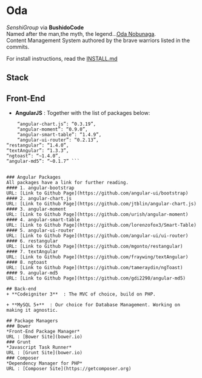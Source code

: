# Oda
*SenshiGroup* via **BushidoCode**  
Named after the man,the myth, the legend…[Oda Nobunaga](http://en.wikipedia.org/wiki/Oda_Nobunaga).   
Content Management System authored by the brave warriors listed in the commits.  

For install instructions, read the [INSTALL.md](INSTALL.md)

## Stack
## Front-End
+ **AngularJS** : Together with the list of packages below:
``` “angular-bootstrap”: “~0.13.0”,
    “angular-chart.js”: “0.3.19”,
    “angular-moment”: “0.9.0”,
    “angular-smart-table”: “1.4.9”,
    “angular-ui-router”: “0.2.13”,
“restangular”: “1.4.0”,
“textAngular”: “1.3.3”,
“ngtoast”: “~1.4.0”,
“angular-md5”: “~0.1.7” ```


### Angular Packages
All packages have a link for further reading.
#### 1. angular-bootstrap 
URL: [Link to Github Page](https://github.com/angular-ui/bootstrap)
#### 2. angular-chart.js
URL: [Link to Github Page](https://github.com/jtblin/angular-chart.js)
#### 3. angular-moment
URL: [Link to Github Page](https://github.com/urish/angular-moment)
#### 4. angular-smart-table
URL: [Link to Github Page](https://github.com/lorenzofox3/Smart-Table)
#### 5. angular-ui-router
URL: [Link to Github Page](https://github.com/angular-ui/ui-router)
#### 6. restangular
URL: [Link to Github Page](https://github.com/mgonto/restangular)
#### 7. textAngular
URL: [Link to Github Page](https://github.com/fraywing/textAngular)
#### 8. ngtoast
URL: [Link to Github Page](https://github.com/tameraydin/ngToast)
#### 9. angular-md5
URL: [Link to Github Page](https://github.com/gdi2290/angular-md5)

## Back-end
+ **Codeigniter 3**  : The MVC of choice, build on PHP.

+ **MySQL 5+**  : Our choice for Database Management. Working on making it agnostic.

## Package Managers
### Bower
*Front-End Package Manager*
URL : [Bower Site](bower.io)
### Grunt
*Javascript Task Runner*
URL : [Grunt Site](bower.io)
### Composer
*Dependency Manager for PHP*
URL : [Composer Site](https://getcomposer.org) 


